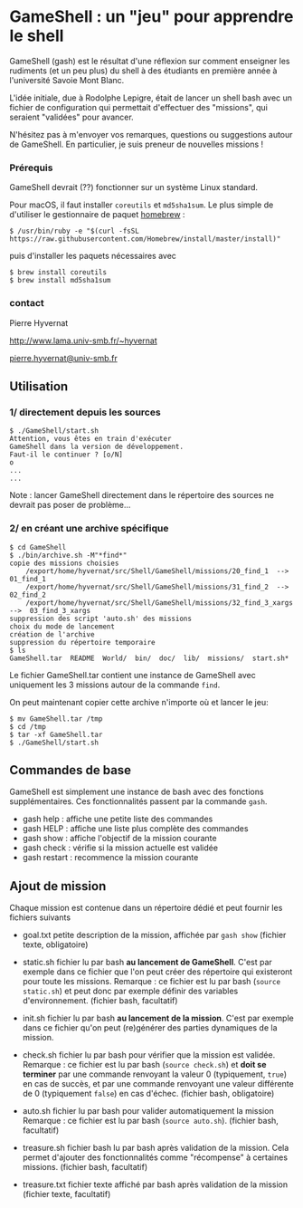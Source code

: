 GameShell : un "jeu" pour apprendre le shell
============================================


GameShell (gash) est le résultat d'une réflexion sur comment enseigner les
rudiments (et un peu plus) du shell à des étudiants en première année à
l'université Savoie Mont Blanc.

L'idée initiale, due à Rodolphe Lepigre, était de lancer un shell bash avec un
fichier de configuration qui permettait d'effectuer des "missions", qui
seraient "validées" pour avancer.

N'hésitez pas à m'envoyer vos remarques, questions ou suggestions autour de
GameShell. En particulier, je suis preneur de nouvelles missions !


### Prérequis

GameShell devrait (??) fonctionner sur un système Linux standard.

Pour macOS, il faut installer ``coreutils`` et ``md5sha1sum``. Le plus simple
de d'utiliser le gestionnaire de paquet [homebrew](https://brew.sh/index_fr) :

    $ /usr/bin/ruby -e "$(curl -fsSL https://raw.githubusercontent.com/Homebrew/install/master/install)"

puis d'installer les paquets nécessaires avec

    $ brew install coreutils
    $ brew install md5sha1sum


### contact

Pierre Hyvernat

http://www.lama.univ-smb.fr/~hyvernat

pierre.hyvernat@univ-smb.fr



Utilisation
-----------

### 1/ directement depuis les sources

    $ ./GameShell/start.sh
    Attention, vous êtes en train d'exécuter
    GameShell dans la version de développement.
    Faut-il le continuer ? [o/N]
    o
    ...
    ...

Note : lancer GameShell directement dans le répertoire des sources ne devrait
pas poser de problème...


### 2/ en créant une archive spécifique

    $ cd GameShell
    $ ./bin/archive.sh -M"*find*"
    copie des missions choisies
        /export/home/hyvernat/src/Shell/GameShell/missions/20_find_1  --> 01_find_1
        /export/home/hyvernat/src/Shell/GameShell/missions/31_find_2  --> 02_find_2
        /export/home/hyvernat/src/Shell/GameShell/missions/32_find_3_xargs -->  03_find_3_xargs
    suppression des script 'auto.sh' des missions
    choix du mode de lancement
    création de l'archive
    suppression du répertoire temporaire
    $ ls
    GameShell.tar  README  World/  bin/  doc/  lib/  missions/  start.sh*

Le fichier GameShell.tar contient une instance de GameShell avec uniquement
les 3 missions autour de la commande ``find``.

On peut maintenant copier cette archive n'importe où et lancer le jeu:

    $ mv GameShell.tar /tmp
    $ cd /tmp
    $ tar -xf GameShell.tar
    $ ./GameShell/start.sh


Commandes de base
-----------------

GameShell est simplement une instance de bash avec des fonctions
supplémentaires. Ces fonctionnalités passent par la commande ``gash``.

  - gash help : affiche une petite liste des commandes
  - gash HELP : affiche une liste plus complète des commandes
  - gash show : affiche l'objectif de la mission courante
  - gash check : vérifie si la mission actuelle est validée
  - gash restart : recommence la mission courante



Ajout de mission
----------------

Chaque mission est contenue dans un répertoire dédié et peut fournir les
fichiers suivants

  - goal.txt
        petite description de la mission, affichée par ``gash show``
        (fichier texte, obligatoire)

  - static.sh
        fichier lu par bash __au lancement de GameShell__. C'est par exemple
        dans ce fichier que l'on peut créer des répertoire qui existeront pour
        toute les missions.
        Remarque : ce fichier est lu par bash (``source static.sh``) et peut
        donc par exemple définir des variables d'environnement.
        (fichier bash, facultatif)

  - init.sh
        fichier lu par bash __au lancement de la mission__. C'est par exemple
        dans ce fichier qu'on peut (re)générer des parties dynamiques de la
        mission.

  - check.sh
        fichier lu par bash pour vérifier que la mission est validée.
        Remarque : ce fichier est lu par bash (``source check.sh``) et __doit
        se terminer__ par une commande renvoyant la valeur 0 (typiquement,
        ``true``) en cas de succès, et par une commande renvoyant une valeur
        différente de 0 (typiquement ``false``) en cas d'échec.
        (fichier bash, obligatoire)

  - auto.sh
        fichier lu par bash pour valider automatiquement la mission
        Remarque : ce fichier est lu par bash (``source auto.sh``).
        (fichier bash, facultatif)

  - treasure.sh
        fichier bash lu par bash après validation de la mission. Cela permet
        d'ajouter des fonctionnalités comme "récompense" à certaines missions.
        (fichier bash, facultatif)

  - treasure.txt
        fichier texte affiché par bash après validation de la mission
        (fichier texte, facultatif)
